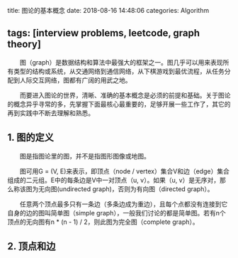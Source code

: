 title: 图论的基本概念
date: 2018-08-16 14:48:06
categories: Algorithm

tags: [interview problems, leetcode, graph theory]
---

　　图（graph）是数据结构和算法中最强大的框架之一。图几乎可以用来表现所有类型的结构或系统，从交通网络到通信网络，从下棋游戏到最优流程，从任务分配到人际交互网络，图都有广阔的用武之地。

　　而要进入图论的世界，清晰、准确的基本概念是必须的前提和基础。关于图论的概念异乎寻常的多，先掌握下面最核心最重要的，足够开展一些工作了，其它的再到实践中不断去理解和熟悉。

<!-- more -->

## 1. 图的定义

　　图是指图论里的图，并不是指图形图像或地图。

　　图可用G = (V, E)来表示，即顶点（node / vertex）集合V和边（edge）集合组成的二元组。E中的每条边是V中一对顶点（u, v）。如果（u, v）是无序对，那么称该图为无向图(undirected graph)，否则为有向图（directed graph）。

　　任意两个顶点最多只有一条边（多条边成为重边），且每个点都没有连接到它自身的边的图叫简单图（simple graph），一般我们讨论的都是简单图。若有n个顶点的无向图有n * (n - 1) / 2，则此图为完全图（complete graph）。

## 2. 顶点和边




